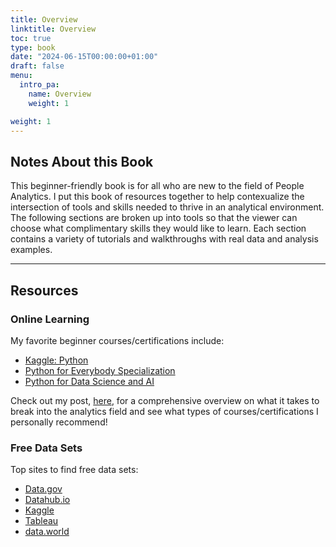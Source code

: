 ```yaml
---
title: Overview
linktitle: Overview
toc: true
type: book
date: "2024-06-15T00:00:00+01:00"
draft: false
menu:
  intro_pa:
    name: Overview
    weight: 1

weight: 1
---
```


## Notes About this Book

This beginner-friendly book is for all who are new to the field of People Analytics. I put this book of resources together to help contexualize the intersection of tools and skills needed to thrive in an analytical environment. The following sections are broken up into tools so that the viewer can choose what complimentary skills they would like to learn. Each section contains a variety of tutorials and walkthroughs with real data and analysis examples. 

---

## Resources

### Online Learning

My favorite beginner courses/certifications include:
- [Kaggle: Python](https://www.kaggle.com/learn/python)
- [Python for Everybody Specialization](https://www.coursera.org/specializations/python)
- [Python for Data Science and AI](https://www.coursera.org/learn/python-for-applied-data-science-ai)

Check out my post, [here](https://mariahnorell.com/post/pursuing-an-analytics-career/), for a comprehensive overview on what it takes to break into the analytics field and see what types of courses/certifications I personally recommend! 

### Free Data Sets

Top sites to find free data sets:
- [Data.gov](https://www.data.gov/)
- [Datahub.io](https://datahub.io/collections)
- [Kaggle](https://www.kaggle.com/datasets)
- [Tableau](https://www.tableau.com/learn/articles/free-public-data-sets)
- [data.world](https://data.world/datasets/people)
